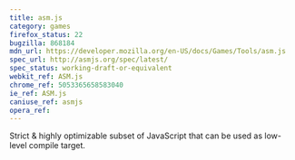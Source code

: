 ```yaml
---
title: asm.js
category: games
firefox_status: 22
bugzilla: 868184
mdn_url: https://developer.mozilla.org/en-US/docs/Games/Tools/asm.js
spec_url: http://asmjs.org/spec/latest/
spec_status: working-draft-or-equivalent
webkit_ref: ASM.js
chrome_ref: 5053365658583040
ie_ref: ASM.js
caniuse_ref: asmjs
opera_ref:
---
```


Strict & highly optimizable subset of JavaScript that can be used as low-level compile target.

